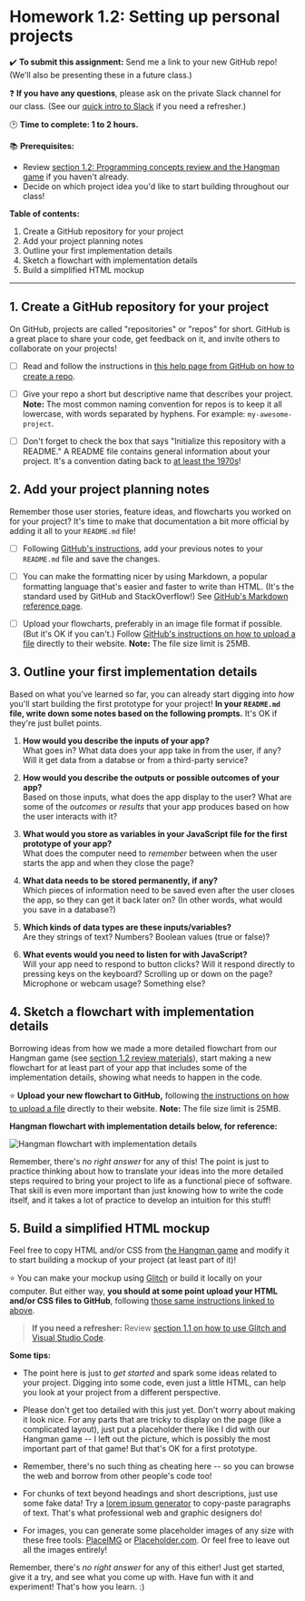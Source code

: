 # Homework 1.2: Setting up personal projects

✔️ **To submit this assignment:** Send me a link to your new GitHub repo! (We'll also be presenting these in a future class.)

❓ **If you have any questions**, please ask on the private Slack channel for our class. (See our [quick intro to Slack](https://github.com/LearnTeachCode/intro-javascript-class/blob/master/week-1/1-1-initial-tools-intro.md#111-intro-to-slack) if you need a refresher.)

:clock2: **Time to complete: 1 to 2 hours.**

:books: **Prerequisites:**
  - Review [section 1.2: Programming concepts review and the Hangman game](https://github.com/LearnTeachCode/intro-javascript-class/blob/master/week-1/1-2-review-hangman-game.md) if you haven't already.
  - Decide on which project idea you'd like to start building throughout our class!

**Table of contents:**
  1. Create a GitHub repository for your project
  2. Add your project planning notes
  3. Outline your first implementation details
  4. Sketch a flowchart with implementation details
  5. Build a simplified HTML mockup

<hr/>
  
## 1. Create a GitHub repository for your project

On GitHub, projects are called "repositories" or "repos" for short. GitHub is a great place to share your code, get feedback on it, and invite others to collaborate on your projects!

  - [ ] Read and follow the instructions in [this help page from GitHub on how to create a repo](https://help.github.com/articles/create-a-repo/).

  - [ ] Give your repo a short but descriptive name that describes your project. **Note:** The most common naming convention for repos is to keep it all lowercase, with words separated by hyphens. For example: `my-awesome-project`.
  
  - [ ] Don't forget to check the box that says "Initialize this repository with a README." A README file contains general information about your project. It's a convention dating back to [at least the 1970s](https://en.wikipedia.org/wiki/README)!


## 2. Add your project planning notes

Remember those user stories, feature ideas, and flowcharts you worked on for your project? It's time to make that documentation a bit more official by adding it all to your `README.md` file!

  - [ ] Following [GitHub's instructions](https://help.github.com/articles/create-a-repo/#commit-your-first-change), add your previous notes to your `README.md` file and save the changes.

  - [ ] You can make the formatting nicer by using Markdown, a popular formatting language that's easier and faster to write than HTML. (It's the standard used by GitHub and StackOverflow!) See [GitHub's Markdown reference page](https://guides.github.com/features/mastering-markdown/).
  
  - [ ] Upload your flowcharts, preferably in an image file format if possible. (But it's OK if you can't.) Follow [GitHub's instructions on how to upload a file](https://help.github.com/articles/adding-a-file-to-a-repository/) directly to their website. **Note:** The file size limit is 25MB.


## 3. Outline your first implementation details

Based on what you've learned so far, you can already start digging into *how* you'll start building the first prototype for your project! **In your `README.md` file, write down some notes based on the following prompts.** It's OK if they're just bullet points.

  1. **How would you describe the inputs of your app?**
  <br/>What goes in? What data does your app take in from the user, if any? Will it get data from a databse or from a third-party service?
  
  2. **How would you describe the outputs or possible outcomes of your app?**
  <br/>Based on those inputs, what does the app display to the user? What are some of the *outcomes* or *results* that your app produces based on how the user interacts with it?
  
  3. **What would you store as variables in your JavaScript file for the first prototype of your app?**
  <br/>What does the computer need to *remember* between when the user starts the app and when they close the page?<br/>
  
  4. **What data needs to be stored permanently, if any?**
  <br/>Which pieces of information need to be saved even after the user closes the app, so they can get it back later on? (In other words, what would you save in a database?)
  
  5. **Which kinds of data types are these inputs/variables?**
  <br/>Are they strings of text? Numbers? Boolean values (true or false)?
  
  6. **What events would you need to listen for with JavaScript?**
  <br/>Will your app need to respond to button clicks? Will it respond directly to pressing keys on the keyboard? Scrolling up or down on the page? Microphone or webcam usage? Something else?


## 4. Sketch a flowchart with implementation details

Borrowing ideas from how we made a more detailed flowchart from our Hangman game (see [section 1.2 review materials](https://github.com/LearnTeachCode/intro-javascript-class/blob/master/week-1/1-2-review-hangman-game.md)), start making a new flowchart for at least part of your app that includes some of the implementation details, showing what needs to happen in the code.

:star: **Upload your new flowchart to GitHub,** following [the instructions on how to upload a file](https://help.github.com/articles/adding-a-file-to-a-repository/) directly to their website. **Note:** The file size limit is 25MB.

**Hangman flowchart with implementation details below, for reference:**

![Hangman flowchart with implementation details](https://raw.githubusercontent.com/LearnTeachCode/hangman-game/master/hangman-game-dev-1.png)

Remember, there's *no right answer* for any of this! The point is just to practice thinking about how to translate your ideas into the more detailed steps required to bring your project to life as a functional piece of software. That skill is even more important than just knowing how to write the code itself, and it takes a lot of practice to develop an intuition for this stuff!

## 5. Build a simplified HTML mockup

Feel free to copy HTML and/or CSS from [the Hangman game](https://github.com/LearnTeachCode/intro-javascript-class/blob/master/week-1/1-2-review-hangman-game.md) and modify it to start building a mockup of your project (at least part of it)!

:star: You can make your mockup using [Glitch](https://glitch.com/) or build it locally on your computer. But either way, **you should at some point upload your HTML and/or CSS files to GitHub**, following [those same instructions linked to above](https://help.github.com/articles/adding-a-file-to-a-repository/).

  > **If you need a refresher:** Review [section 1.1 on how to use Glitch and Visual Studio Code](https://github.com/LearnTeachCode/intro-javascript-class/blob/master/week-1/1-1-initial-tools-intro.md).

**Some tips:**

  - The point here is just to *get started* and spark some ideas related to your project. Digging into some code, even just a little HTML, can help you look at your project from a different perspective.

  - Please don't get too detailed with this just yet. Don't worry about making it look nice. For any parts that are tricky to display on the page (like a complicated layout), just put a placeholder there like I did with our Hangman game -- I left out the picture, which is possibly the most important part of that game! But that's OK for a first prototype.
  
  - Remember, there's no such thing as cheating here -- so you can browse the web and borrow from other people's code too! 
  
  - For chunks of text beyond headings and short descriptions, just use some fake data! Try a [lorem ipsum generator](https://loremipsumgenerator.com/) to copy-paste paragraphs of text. That's what professional web and graphic designers do!
  
  - For images, you can generate some placeholder images of any size with these free tools: [PlaceIMG](https://placeimg.com/) or [Placeholder.com](https://placeholder.com/). Or feel free to leave out all the images entirely!

Remember, there's *no right answer* for any of this either! Just get started, give it a try, and see what you come up with. Have fun with it and experiment! That's how you learn. :)
